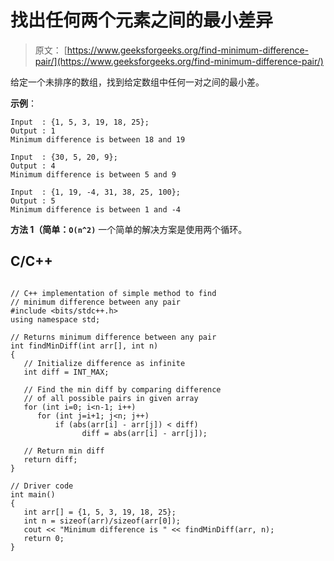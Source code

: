 # 找出任何两个元素之间的最小差异

> 原文： [https://www.geeksforgeeks.org/find-minimum-difference-pair/](https://www.geeksforgeeks.org/find-minimum-difference-pair/)

给定一个未排序的数组，找到给定数组中任何一对之间的最小差。

**示例**：

```
Input  : {1, 5, 3, 19, 18, 25};
Output : 1
Minimum difference is between 18 and 19

Input  : {30, 5, 20, 9};
Output : 4
Minimum difference is between 5 and 9

Input  : {1, 19, -4, 31, 38, 25, 100};
Output : 5
Minimum difference is between 1 and -4

```



**方法 1（简单：`O(n^2)`**
一个简单的解决方案是使用两个循环。

## C/C++ 

```

// C++ implementation of simple method to find 
// minimum difference between any pair 
#include <bits/stdc++.h> 
using namespace std; 

// Returns minimum difference between any pair 
int findMinDiff(int arr[], int n) 
{ 
   // Initialize difference as infinite 
   int diff = INT_MAX; 

   // Find the min diff by comparing difference 
   // of all possible pairs in given array 
   for (int i=0; i<n-1; i++) 
      for (int j=i+1; j<n; j++) 
          if (abs(arr[i] - arr[j]) < diff) 
                diff = abs(arr[i] - arr[j]); 

   // Return min diff 
   return diff; 
} 

// Driver code 
int main() 
{ 
   int arr[] = {1, 5, 3, 19, 18, 25}; 
   int n = sizeof(arr)/sizeof(arr[0]); 
   cout << "Minimum difference is " << findMinDiff(arr, n); 
   return 0; 
} 

```